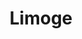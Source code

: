 ---
title: Limoge
date: 
draft: false

# descripcion
description : Arbol de la vida con piedras de colores

materials: Plata 925

color: Plateado

dimensions: 1,1cm

code: 01-04-0130

type: "Aros"

categories: []

price: $3.260,00

# Images
# first image will be shown in the product page
images:
  # - image: "images/path_to_image"
  # La ubicacion de las imagenes es imagenes/Aros/Aros.Piedras/01-04-0130-limoge
  - image: "./images/aros/piedras/01-04-0130-arbol-de-la-vida-con-piedras-de-colores_a.jpeg"
  - image: "./images/aros/piedras/01-04-0130-arbol-de-la-vida-con-piedras-de-colores_b.jpeg"
---